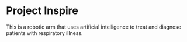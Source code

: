# Project Inspire

This is a robotic arm that uses artificial intelligence to treat and diagnose patients with respiratory illness.
